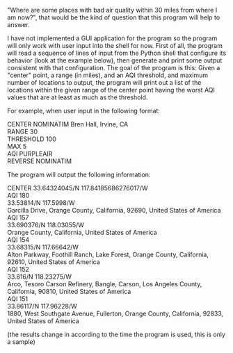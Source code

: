 "Where are some places with bad air quality within 30 miles from where I am now?", that would be the kind of question that this program will help to answer. 

I have not implemented a GUI application for the program so the program will only work with user input into the shell for now. First of all, the program will read a sequence of lines of input from the Python shell that configure its behavior (look at the example below), then generate and print some output consistent with that configuration. 
The  goal of the program is this: Given a "center" point, a range (in miles), and an AQI threshold, and maximum number of locations to output, the program will print out a list of the locations within the given range of the center point having the worst AQI values that are at least as much as the threshold. 

For example, when user input in the following format:

CENTER NOMINATIM Bren Hall, Irvine, CA\
RANGE 30\
THRESHOLD 100\
MAX 5\
AQI PURPLEAIR\
REVERSE NOMINATIM

The program will output the following information: 

CENTER 33.64324045/N 117.84185686276017/W\
AQI 180\
33.53814/N 117.5998/W\
Garcilla Drive, Orange County, California, 92690, United States of America\
AQI 157\
33.690376/N 118.03055/W\
Orange County, California, United States of America\
AQI 154\
33.68315/N 117.66642/W\
Alton Parkway, Foothill Ranch, Lake Forest, Orange County, California, 92610, United States of America\
AQI 152\
33.816/N 118.23275/W\
Arco, Tesoro Carson Refinery, Bangle, Carson, Los Angeles County, California, 90810, United States of America\
AQI 151\
33.86117/N 117.96228/W\
1880, West Southgate Avenue, Fullerton, Orange County, California, 92833, United States of America

(the results change in according to the time the program is used, this is only a sample)




